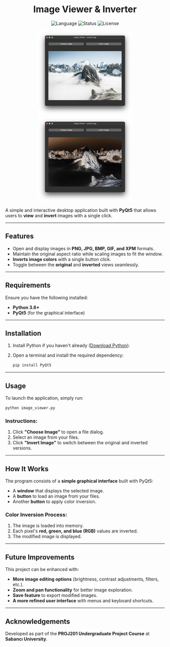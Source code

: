 <h1 align="center">Image Viewer & Inverter</h1>

<div align="center">
   
![Language](https://img.shields.io/badge/Python-red?style=for-the-badge)
![Status](https://img.shields.io/badge/status-completed-green?style=for-the-badge)
![License](https://img.shields.io/badge/license-MIT-blue?style=for-the-badge)

</div>

<div align="center">
    <img src="./demo1.png" alt="Before Inversion" width="300">
    <img src="./demo2.png" alt="After Inversion" width="300">
</div>

A simple and interactive desktop application built with **PyQt5** that allows users to **view** and **invert** images with a single click.

---

## Features

- Open and display images in **PNG, JPG, BMP, GIF, and XPM** formats.
- Maintain the original aspect ratio while scaling images to fit the window.
- **Inverts image colors** with a single button click.
- Toggle between the **original** and **inverted** views seamlessly.

---

## Requirements

Ensure you have the following installed:

- **Python 3.6+**
- **PyQt5** (for the graphical interface)

---

## Installation

1. Install Python if you haven't already ([Download Python](https://www.python.org/downloads/)).
2. Open a terminal and install the required dependency:
   
   ```bash
   pip install PyQt5
   ```

---

## Usage

To launch the application, simply run:

```bash
python image_viewer.py
```

### **Instructions:**
1. Click **"Choose Image"** to open a file dialog.
2. Select an image from your files.
3. Click **"Invert Image"** to switch between the original and inverted versions.

---

## How It Works

The program consists of a **simple graphical interface** built with PyQt5:

- A **window** that displays the selected image.
- A **button** to load an image from your files.
- Another **button** to apply color inversion.

### **Color Inversion Process:**
1. The image is loaded into memory.
2. Each pixel's **red, green, and blue (RGB)** values are inverted.
3. The modified image is displayed.

---

## Future Improvements

This project can be enhanced with:
- **More image editing options** (brightness, contrast adjustments, filters, etc.).
- **Zoom and pan functionality** for better image exploration.
- **Save feature** to export modified images.
- **A more refined user interface** with menus and keyboard shortcuts.

---

## Acknowledgements

Developed as part of the **PROJ201 Undergraduate Project Course** at **Sabancı University**.
